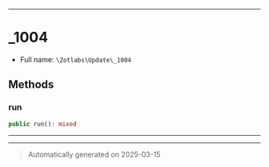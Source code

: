 ***

# _1004





* Full name: `\Zotlabs\Update\_1004`




## Methods


### run



```php
public run(): mixed
```












***


***
> Automatically generated on 2025-03-15

